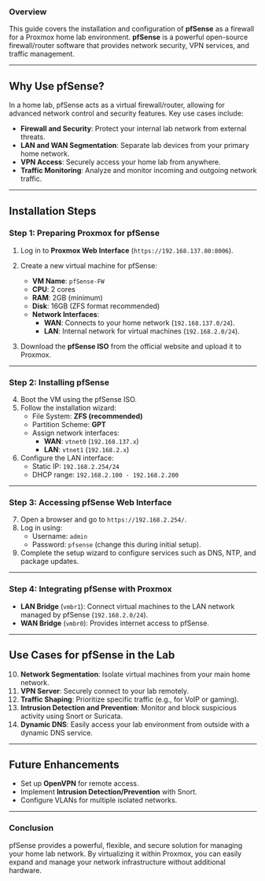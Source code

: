 ### **Overview**

This guide covers the installation and configuration of **pfSense** as a firewall for a Proxmox home lab environment. **pfSense** is a powerful open-source firewall/router software that provides network security, VPN services, and traffic management.

---

## **Why Use pfSense?**

In a home lab, pfSense acts as a virtual firewall/router, allowing for advanced network control and security features. Key use cases include:

- **Firewall and Security**: Protect your internal lab network from external threats.
- **LAN and WAN Segmentation**: Separate lab devices from your primary home network.
- **VPN Access**: Securely access your home lab from anywhere.
- **Traffic Monitoring**: Analyze and monitor incoming and outgoing network traffic.

---

## **Installation Steps**

### **Step 1: Preparing Proxmox for pfSense**

1. Log in to **Proxmox Web Interface** (`https://192.168.137.80:8006`).
    
2. Create a new virtual machine for pfSense:
    
    - **VM Name**: `pfSense-FW`
    - **CPU**: 2 cores
    - **RAM**: 2GB (minimum)
    - **Disk**: 16GB (ZFS format recommended)
    - **Network Interfaces**:
        - **WAN**: Connects to your home network (`192.168.137.0/24`).
        - **LAN**: Internal network for virtual machines (`192.168.2.0/24`).
3. Download the **pfSense ISO** from the official website and upload it to Proxmox.
    

---

### **Step 2: Installing pfSense**

4. Boot the VM using the pfSense ISO.
5. Follow the installation wizard:
    - File System: **ZFS (recommended)**
    - Partition Scheme: **GPT**
    - Assign network interfaces:
        - **WAN**: `vtnet0` (`192.168.137.x`)
        - **LAN**: `vtnet1` (`192.168.2.x`)
6. Configure the LAN interface:
    - Static IP: `192.168.2.254/24`
    - DHCP range: `192.168.2.100 - 192.168.2.200`

---

### **Step 3: Accessing pfSense Web Interface**

7. Open a browser and go to `https://192.168.2.254/`.
8. Log in using:
    - Username: `admin`
    - Password: `pfsense` (change this during initial setup).
9. Complete the setup wizard to configure services such as DNS, NTP, and package updates.

---

### **Step 4: Integrating pfSense with Proxmox**

- **LAN Bridge** (`vmbr1`): Connect virtual machines to the LAN network managed by pfSense (`192.168.2.0/24`).
- **WAN Bridge** (`vmbr0`): Provides internet access to pfSense.

---

## **Use Cases for pfSense in the Lab**

10. **Network Segmentation**: Isolate virtual machines from your main home network.
11. **VPN Server**: Securely connect to your lab remotely.
12. **Traffic Shaping**: Prioritize specific traffic (e.g., for VoIP or gaming).
13. **Intrusion Detection and Prevention**: Monitor and block suspicious activity using Snort or Suricata.
14. **Dynamic DNS**: Easily access your lab environment from outside with a dynamic DNS service.

---

## **Future Enhancements**

- Set up **OpenVPN** for remote access.
- Implement **Intrusion Detection/Prevention** with Snort.
- Configure VLANs for multiple isolated networks.

---

### **Conclusion**

pfSense provides a powerful, flexible, and secure solution for managing your home lab network. By virtualizing it within Proxmox, you can easily expand and manage your network infrastructure without additional hardware.